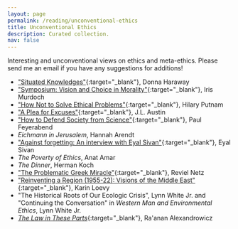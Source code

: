 ```yaml
---
layout: page
permalink: /reading/unconventional-ethics
title: Unconventional Ethics
description: Curated collection.
nav: false
---
```


Interesting and unconventional views on ethics and meta-ethics.
Please send me an email if you have any suggestions for additions!


- ["Situated Knowledges"](https://www.jstor.org/stable/3178066){:target="_blank"}, Donna Haraway
- ["Symposium: Vision and Choice in Morality"](https://www.jstor.org/stable/4106662){:target="_blank"}, Iris Murdoch
- ["How Not to Solve Ethical Problems"](https://kuscholarworks.ku.edu/bitstream/handle/1808/12397/How%20Not%20to%20Solve%20Ethical%20Problems-1983.pdf){:target="_blank"}, Hilary Putnam
- ["A Plea for Excuses"](https://sites.ualberta.ca/~francisp/NewPhil448/AustinPlea56.pdf){:target="_blank"}, J.L. Austin
- ["How to Defend Society from Science"](https://anarcosurrealisti.noblogs.org/files/2010/10/Feyerabend-Paul-How-to-defend-society-against-science.pdf){:target="_blank"}, Paul Feyerabend
- *Eichmann in Jerusalem*, Hannah Arendt
- ["Against forgetting: An interview with Eyal Sivan"](https://www.aljazeera.com/opinions/2012/11/12/against-forgetting-an-interview-with-eyal-sivan/){:target="_blank"}, Eyal Sivan
- *The Poverty of Ethics*, Anat Amar
- *The Dinner*, Herman Koch
- ["The Problematic Greek Miracle"](https://muse.jhu.edu/article/791990/summary){:target="_blank"}, Reviel Netz
- ["Reinventing a Region (1955-22): Visions of the Middle East"](https://www.cambridge.org/core/journals/israel-law-review/article/reinventing-a-region-191522-visions-of-the-middle-east-in-legal-and-diplomatic-texts-leading-to-the-palestine-mandate/82D514EAEB3D893837FC79001AD7D807){:target="_blank"}, Karin Loevy
- "The Historical Roots of Our Ecologic Crisis", Lynn White Jr. and "Continuing the Conversation" in *Western Man and Environmental Ethics*, Lynn White Jr.
- [*The Law in These Parts*](https://www.thelawfilm.com/eng/#!/the-film){:target="_blank"}, Ra'anan Alexandrowicz


